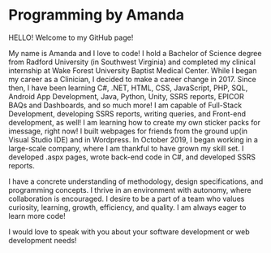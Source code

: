 # Programming by Amanda

HELLO! Welcome to my GitHub page! 

My name is Amanda and I love to code! I hold a Bachelor of Science degree from Radford University (in Southwest Virginia) and completed my clinical internship at Wake Forest University Baptist Medical Center.  While I began my career as a Clinician, I decided to make a career change in 2017.  Since then, I have been learning C#, .NET, HTML, CSS, JavaScript, PHP, SQL, Android App Development, Java, Python, Unity, SSRS reports, EPICOR BAQs and Dashboards, and so much more! I am capable of Full-Stack Development, developing SSRS reports, writing queries, and Front-end development, as well! I am learning how to create my own sticker packs for imessage, right now! I built webpages for friends from the ground up(in Visual Studio IDE) and in Wordpress. In October 2019, I began working in a large-scale company, where I am thankful to have grown my skill set. I  developed .aspx pages, wrote back-end code in C#, and developed SSRS reports.  

I have a concrete understanding of methodology, design specifications, and programming concepts.  I thrive in an environment with autonomy, where collaboration is encouraged.  I desire to be a part of a team who values curiosity, learning, growth, efficiency, and quality.  I am always eager to learn more code! 

I would love to speak with you about your software development or web development needs!
